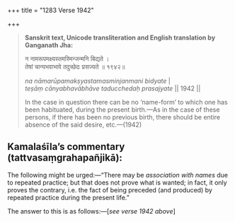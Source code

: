 +++
title = "1283 Verse 1942"

+++
> **Sanskrit text, Unicode transliteration and English translation by Ganganath Jha:** 
>
> न नामरूपमक्ष्यस्तमस्मिन्जन्मनि बिद्यते ।  
> तेषां चान्यभवाभावे तदुच्छेदः प्रसज्यते ॥ १९४२॥ 
>
> *na nāmarūpamakṣyastamasminjanmani bidyate* \|  
> *teṣāṃ cānyabhavābhāve taducchedaḥ prasajyate* \|\| 1942 \|\| 
>
> In the case in question there can be no ‘name-form’ to which one has been habituated, during the present birth.—As in the case of these persons, if there has been no previous birth, there should be entire absence of the said desire, etc.—(1942)



## Kamalaśīla’s commentary (tattvasaṃgrahapañjikā):

The following might be urged:—“There may be *association with names* due to repeated practice; but that does not prove what is wanted; in fact, it only proves the contrary, i.e. the fact of being preceded (and produced) by repeated practice during the present life.”

The answer to this is as follows:—[*see verse 1942 above*]


